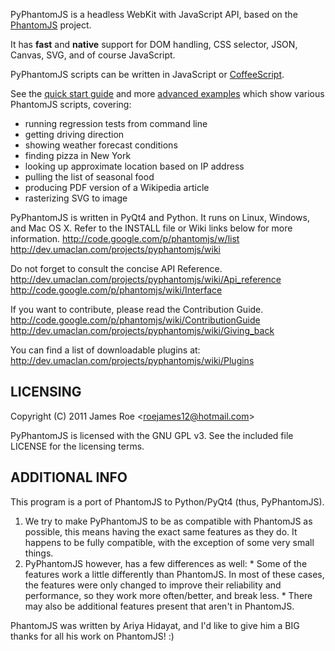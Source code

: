 PyPhantomJS is a headless WebKit with JavaScript API, based on the [PhantomJS](http://www.phantomjs.org/) project.

It has **fast** and **native** support for DOM handling, CSS selector, JSON, Canvas, SVG, and of course JavaScript.

PyPhantomJS scripts can be written in JavaScript or [CoffeeScript](http://jashkenas.github.com/coffee-script/).

See the [quick start guide](http://code.google.com/p/phantomjs/wiki/QuickStart) and more [advanced examples](http://code.google.com/p/phantomjs/wiki/ServiceIntegration) which show various PhantomJS scripts, covering:

* running regression tests from command line
* getting driving direction
* showing weather forecast conditions
* finding pizza in New York
* looking up approximate location based on IP address
* pulling the list of seasonal food
* producing PDF version of a Wikipedia article
* rasterizing SVG to image

PyPhantomJS is written in PyQt4 and Python. It runs on Linux, Windows, and Mac OS X.
Refer to the INSTALL file or Wiki links below for more information.
http://code.google.com/p/phantomjs/w/list
http://dev.umaclan.com/projects/pyphantomjs/wiki

Do not forget to consult the concise API Reference.
http://dev.umaclan.com/projects/pyphantomjs/wiki/Api_reference
http://code.google.com/p/phantomjs/wiki/Interface

If you want to contribute, please read the Contribution Guide.
http://code.google.com/p/phantomjs/wiki/ContributionGuide
http://dev.umaclan.com/projects/pyphantomjs/wiki/Giving_back

You can find a list of downloadable plugins at:
http://dev.umaclan.com/projects/pyphantomjs/wiki/Plugins

LICENSING
------------------
Copyright (C) 2011 James Roe <<roejames12@hotmail.com>>

PyPhantomJS is licensed with the GNU GPL v3.
See the included file LICENSE for the licensing terms.

ADDITIONAL INFO
-----------------------------
This program is a port of PhantomJS to Python/PyQt4 (thus, PyPhantomJS).

  1. We try to make PyPhantomJS to be as compatible with PhantomJS as possible,
      this means having the exact same features as they do. It happens to be fully
      compatible, with the exception of some very small things.
  2. PyPhantomJS however, has a few differences as well:
    * Some of the features work a little differently than PhantomJS.
      In most of these cases, the features were only changed to improve their
      reliability and performance, so they work more often/better, and break less.
    * There may also be additional features present that aren't in PhantomJS.

PhantomJS was written by Ariya Hidayat, and I'd like to give him a BIG thanks
for all his work on PhantomJS! :)
